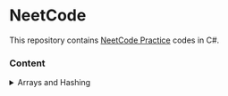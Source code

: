 # NeetCode
This repository contains [NeetCode Practice](https://neetcode.io/practice) codes in C#.

### Content
<details>
  <summary>Arrays and Hashing</summary>
  
  - [Contains Duplicate](./Arrays%20and%20Hashing/ContainsDuplicate.cs)
  - [Valid Anagram](./Arrays%20and%20Hashing/ValidAnagram.cs)
  - [Replace Elements with Greatest Element On Right Side](./Arrays%20and%20Hashing/ReplaceElements.cs)
  - [Is Subsequence](./Arrays%20and%20Hashing/IsSubsequence.cs)
  - [Length Of Last Word](./Arrays%20and%20Hashing/LengthOfLastWord.cs)
  - [Two Sum](./Arrays%20and%20Hashing/TwoSum.cs)
  - [Longest Common Prefix](./Arrays%20and%20Hashing/LongestCommonPrefix.cs)
  
  
</details>

